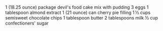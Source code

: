 1 (18.25 ounce) package devil's food cake mix with pudding
3 eggs
1 tablespoon almond extract
1 (21 ounce) can cherry pie filling
1 ½ cups semisweet chocolate chips
1 tablespoon butter
2 tablespoons milk
½ cup confectioners' sugar